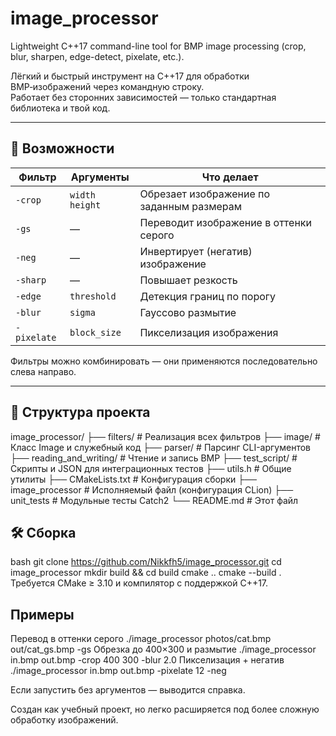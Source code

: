 # image_processor
Lightweight C++17 command-line tool for BMP image processing (crop, blur, sharpen, edge-detect, pixelate, etc.).

Лёгкий и быстрый инструмент на C++17 для обработки BMP‑изображений через командную строку.  
Работает без сторонних зависимостей — только стандартная библиотека и твой код.

---

## 🔧 Возможности

| Фильтр      | Аргументы         | Что делает                              |
|-------------|-------------------|-----------------------------------------|
| `-crop`     | `width height`    | Обрезает изображение по заданным размерам |
| `-gs`       | —                 | Переводит изображение в оттенки серого  |
| `-neg`      | —                 | Инвертирует (негатив) изображение       |
| `-sharp`    | —                 | Повышает резкость                       |
| `-edge`     | `threshold`       | Детекция границ по порогу               |
| `-blur`     | `sigma`           | Гауссово размытие                       |
| `-pixelate` | `block_size`      | Пикселизация изображения                |

Фильтры можно комбинировать — они применяются последовательно слева направо.

---

## 🧩 Структура проекта
image_processor/
├── filters/ # Реализация всех фильтров
├── image/ # Класс Image и служебный код
├── parser/ # Парсинг CLI-аргументов
├── reading_and_writing/ # Чтение и запись BMP
├── test_script/ # Скрипты и JSON для интеграционных тестов
├── utils.h # Общие утилиты
├── CMakeLists.txt # Конфигурация сборки
├── image_processor # Исполняемый файл (конфигурация CLion)
├── unit_tests # Модульные тесты Catch2
└── README.md # Этот файл

## 🛠️ Сборка

bash
git clone https://github.com/Nikkfh5/image_processor.git
cd image_processor
mkdir build && cd build
cmake ..
cmake --build .
Требуется CMake ≥ 3.10 и компилятор с поддержкой C++17.

## Примеры
Перевод в оттенки серого
./image_processor photos/cat.bmp out/cat_gs.bmp -gs
Обрезка до 400×300 и размытие
./image_processor in.bmp out.bmp -crop 400 300 -blur 2.0
Пикселизация + негатив
./image_processor in.bmp out.bmp -pixelate 12 -neg

Если запустить без аргументов — выводится справка.

Создан как учебный проект, но легко расширяется под более сложную обработку изображений.

